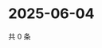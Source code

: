 # 2025-06-04

共 0 条

<!-- BEGIN ZHIHUVIDEO -->
<!-- 最后更新时间 Wed Jun 04 2025 06:11:23 GMT+0800 (China Standard Time) -->

<!-- END ZHIHUVIDEO -->
